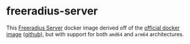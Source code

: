 # freeradius-server

This [Freeradius Server](https://freeradius.org/documentation/freeradius-server/) docker image derived off of the [official docker image](https://hub.docker.com/r/freeradius/freeradius-server) ([github](https://github.com/FreeRADIUS/freeradius-server/)), but with support for both `amd64` and `arm64` architectures.
